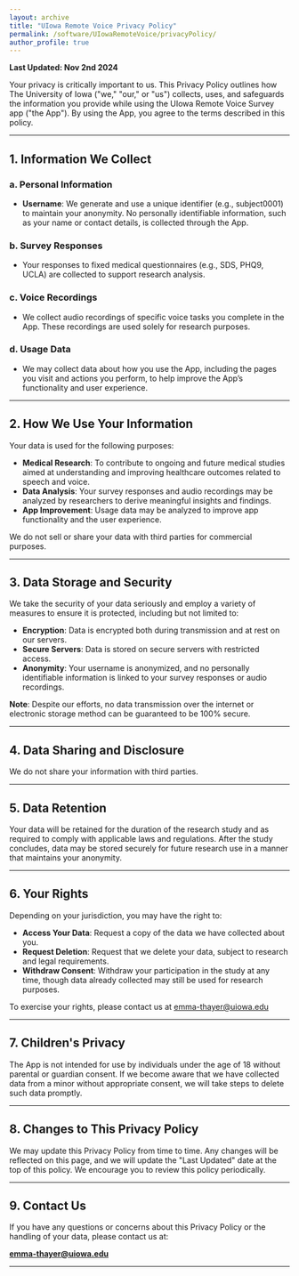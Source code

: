 ```yaml
---
layout: archive
title: "UIowa Remote Voice Privacy Policy"
permalink: /software/UIowaRemoteVoice/privacyPolicy/
author_profile: true
---
```



**Last Updated: Nov 2nd 2024**

Your privacy is critically important to us. This Privacy Policy outlines how The University of Iowa ("we," "our," or "us") collects, uses, and safeguards the information you provide while using the UIowa Remote Voice Survey app ("the App"). By using the App, you agree to the terms described in this policy.

---

## 1. Information We Collect

### a. Personal Information
- **Username**: We generate and use a unique identifier (e.g., subject0001) to maintain your anonymity. No personally identifiable information, such as your name or contact details, is collected through the App.

### b. Survey Responses
- Your responses to fixed medical questionnaires (e.g., SDS, PHQ9, UCLA) are collected to support research analysis.

### c. Voice Recordings
- We collect audio recordings of specific voice tasks you complete in the App. These recordings are used solely for research purposes.

### d. Usage Data
- We may collect data about how you use the App, including the pages you visit and actions you perform, to help improve the App’s functionality and user experience.

---

## 2. How We Use Your Information

Your data is used for the following purposes:
- **Medical Research**: To contribute to ongoing and future medical studies aimed at understanding and improving healthcare outcomes related to speech and voice.
- **Data Analysis**: Your survey responses and audio recordings may be analyzed by researchers to derive meaningful insights and findings.
- **App Improvement**: Usage data may be analyzed to improve app functionality and the user experience.

We do not sell or share your data with third parties for commercial purposes.

---

## 3. Data Storage and Security

We take the security of your data seriously and employ a variety of measures to ensure it is protected, including but not limited to:
- **Encryption**: Data is encrypted both during transmission and at rest on our servers.
- **Secure Servers**: Data is stored on secure servers with restricted access.
- **Anonymity**: Your username is anonymized, and no personally identifiable information is linked to your survey responses or audio recordings.

**Note**: Despite our efforts, no data transmission over the internet or electronic storage method can be guaranteed to be 100% secure.

---

## 4. Data Sharing and Disclosure

We do not share your information with third parties.

---

## 5. Data Retention

Your data will be retained for the duration of the research study and as required to comply with applicable laws and regulations. After the study concludes, data may be stored securely for future research use in a manner that maintains your anonymity.

---

## 6. Your Rights

Depending on your jurisdiction, you may have the right to:
- **Access Your Data**: Request a copy of the data we have collected about you.
- **Request Deletion**: Request that we delete your data, subject to research and legal requirements.
- **Withdraw Consent**: Withdraw your participation in the study at any time, though data already collected may still be used for research purposes.

To exercise your rights, please contact us at emma-thayer@uiowa.edu

---

## 7. Children's Privacy

The App is not intended for use by individuals under the age of 18 without parental or guardian consent. If we become aware that we have collected data from a minor without appropriate consent, we will take steps to delete such data promptly.

---

## 8. Changes to This Privacy Policy

We may update this Privacy Policy from time to time. Any changes will be reflected on this page, and we will update the "Last Updated" date at the top of this policy. We encourage you to review this policy periodically.

---

## 9. Contact Us

If you have any questions or concerns about this Privacy Policy or the handling of your data, please contact us at:

**emma-thayer@uiowa.edu**  


---